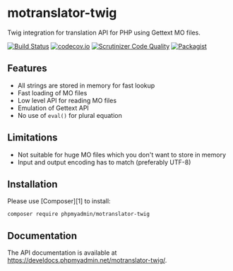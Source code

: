# motranslator-twig

Twig integration for translation API for PHP using Gettext MO files.

[![Build Status](https://travis-ci.org/phpmyadmin/motranslator-twig.svg?branch=master)](https://travis-ci.org/phpmyadmin/motranslator-twig)
[![codecov.io](https://codecov.io/github/phpmyadmin/motranslator-twig/coverage.svg?branch=master)](https://codecov.io/github/phpmyadmin/motranslator-twig?branch=master)
[![Scrutinizer Code Quality](https://scrutinizer-ci.com/g/phpmyadmin/motranslator-twig/badges/quality-score.png?b=master)](https://scrutinizer-ci.com/g/phpmyadmin/motranslator-twig/?branch=master)
[![Packagist](https://img.shields.io/packagist/dt/phpmyadmin/motranslator-twig.svg)](https://packagist.org/packages/phpmyadmin/motranslator-twig)

## Features

* All strings are stored in memory for fast lookup
* Fast loading of MO files
* Low level API for reading MO files
* Emulation of Gettext API
* No use of `eval()` for plural equation

## Limitations

* Not suitable for huge MO files which you don't want to store in memory
* Input and output encoding has to match (preferably UTF-8)

## Installation

Please use [Composer][1] to install:

```
composer require phpmyadmin/motranslator-twig
```

## Documentation

The API documentation is available at 
<https://develdocs.phpmyadmin.net/motranslator-twig/>.


